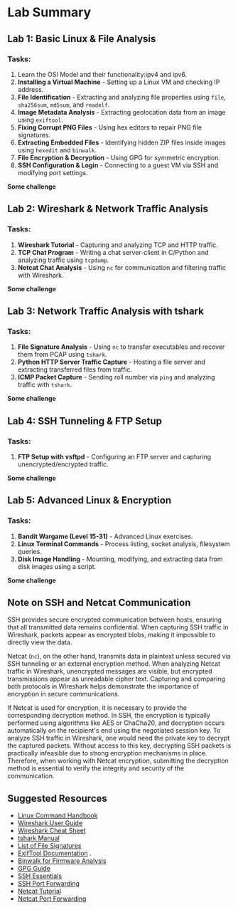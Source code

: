 # Lab Summary

## Lab 1: Basic Linux & File Analysis
### Tasks:
1. Learn the OSI Model and their functionality:ipv4 and ipv6.  
2. **Installing a Virtual Machine** - Setting up a Linux VM and checking IP address.
3. **File Identification** - Extracting and analyzing file properties using `file`, `sha256sum`, `md5sum`, and `readelf`.
4. **Image Metadata Analysis** - Extracting geolocation data from an image using `exiftool`.
5. **Fixing Corrupt PNG Files** - Using hex editors to repair PNG file signatures.
6. **Extracting Embedded Files** - Identifying hidden ZIP files inside images using `hexedit` and `binwalk`.
7. **File Encryption & Decryption** - Using GPG for symmetric encryption.
8. **SSH Configuration & Login** - Connecting to a guest VM via SSH and modifying port settings.
   
**Some challenge**

## Lab 2: Wireshark & Network Traffic Analysis
### Tasks:
1. **Wireshark Tutorial** - Capturing and analyzing TCP and HTTP traffic.
2. **TCP Chat Program** - Writing a chat server-client in C/Python and analyzing traffic using `tcpdump`.
3. **Netcat Chat Analysis** - Using `nc` for communication and filtering traffic with Wireshark.

**Some challenge**

## Lab 3: Network Traffic Analysis with tshark
### Tasks:
1. **File Signature Analysis** - Using `nc` to transfer executables and recover them from PCAP using `tshark`.
2. **Python HTTP Server Traffic Capture** - Hosting a file server and extracting transferred files from traffic.
3. **ICMP Packet Capture** - Sending roll number via `ping` and analyzing traffic with `tshark`.

**Some challenge**

## Lab 4: SSH Tunneling & FTP Setup
### Tasks:
1. **FTP Setup with vsftpd** - Configuring an FTP server and capturing unencrypted/encrypted traffic.

**Some challenge**

## Lab 5: Advanced Linux & Encryption
### Tasks:
1. **Bandit Wargame (Level 15-31)** - Advanced Linux exercises.
2. **Linux Terminal Commands** - Process listing, socket analysis, filesystem queries.
3. **Disk Image Handling** - Mounting, modifying, and extracting data from disk images using a script.

**Some challenge** 

## Note on SSH and Netcat Communication
SSH provides secure encrypted communication between hosts, ensuring that all transmitted data remains confidential. When capturing SSH traffic in Wireshark, packets appear as encrypted blobs, making it impossible to directly view the data. 

Netcat (`nc`), on the other hand, transmits data in plaintext unless secured via SSH tunneling or an external encryption method. When analyzing Netcat traffic in Wireshark, unencrypted messages are visible, but encrypted transmissions appear as unreadable cipher text. Capturing and comparing both protocols in Wireshark helps demonstrate the importance of encryption in secure communications.

If Netcat is used for encryption, it is necessary to provide the corresponding decryption method. In SSH, the encryption is typically performed using algorithms like AES or ChaCha20, and decryption occurs automatically on the recipient's end using the negotiated session key. To analyze SSH traffic in Wireshark, one would need the private key to decrypt the captured packets. Without access to this key, decrypting SSH packets is practically infeasible due to strong encryption mechanisms in place. Therefore, when working with Netcat encryption, submitting the decryption method is essential to verify the integrity and security of the communication.



## Suggested Resources
- [Linux Command Handbook](https://www.digitalocean.com/community/tutorials/linux-commands) 
- [Wireshark User Guide](https://www.tpointtech.com/wireshark) 
- [Wireshark Cheat Sheet](https://www.stationx.net/wireshark-cheat-sheet/) 
- [tshark Manual](https://allabouttesting.org/tshark-basic-tutorial-with-practical-examples/) 
- [List of File Signatures](https://en.wikipedia.org/wiki/List_of_file_signatures) 
- [ExifTool Documentation](https://wiki.bi0s.in/steganography/exiftool/) .
- [Binwalk for Firmware Analysis](https://wiki.bi0s.in/steganography/binwalk/) 
- [GPG Guide](https://www.devdungeon.com/content/gpg-tutorial) 
- [SSH Essentials](https://zah.uni-heidelberg.de/it-guide/ssh-tutorial-linux)
- [SSH Port Forwarding](https://datawookie.dev/blog/2023/12/ssh-tunnel-remote-port-forwarding/)
- [Netcat Tutorial](https://nooblinux.com/how-to-use-netcat/) 
- [Netcat Port Forwarding](https://gist.github.com/kapil1024/15095f97fe945040806bfdf0fc153fea)
   
